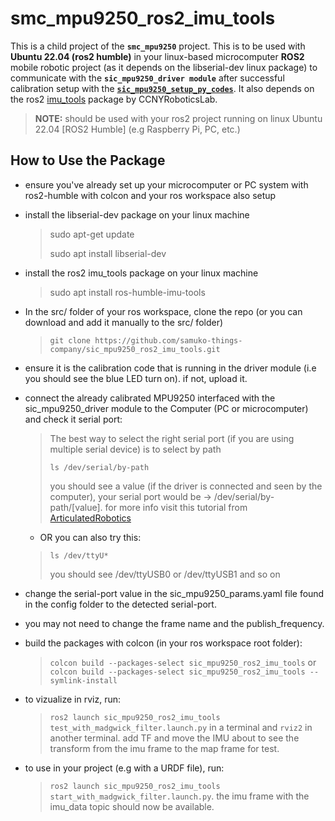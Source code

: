 # smc_mpu9250_ros2_imu_tools
This is a child project of the **`smc_mpu9250`** project. This is to be used with **Ubuntu 22.04 (ros2 humble)** in your linux-based microcomputer **ROS2** mobile robotic project (as it depends on the libserial-dev linux package) to communicate with the **`sic_mpu9250_driver module`** after successful calibration setup with the [**`sic_mpu9250_setup_py_codes`**](https://github.com/samuko-things-company/sic_mpu9250_setup_py_codes). It also depends on the ros2 [imu_tools](https://github.com/CCNYRoboticsLab/imu_tools/tree/humble) package by CCNYRoboticsLab.

> **NOTE:** should be used with your ros2 project running on linux Ubuntu 22.04 [ROS2 Humble] (e.g Raspberry Pi, PC, etc.)


## How to Use the Package
- ensure you've already set up your microcomputer or PC system with ros2-humble with colcon and your ros workspace also setup

- install the libserial-dev package on your linux machine
  > sudo apt-get update
  >
  > sudo apt install libserial-dev

- install the ros2 imu_tools package on your linux machine
  > sudo apt install ros-humble-imu-tools

- In the src/ folder of your ros workspace, clone the repo (or you can download and add it manually to the src/ folder)
  > ```git clone https://github.com/samuko-things-company/sic_mpu9250_ros2_imu_tools.git```

- ensure it is the calibration code that is running in the driver module (i.e you should see the blue LED turn on). if not, upload it.

- connect the already calibrated MPU9250 interfaced with the sic_mpu9250_driver module to the Computer (PC or microcomputer) and check it serial port:
  > The best way to select the right serial port (if you are using multiple serial device) is to select by path
  >
  > ```ls /dev/serial/by-path```
  >
  > you should see a value (if the driver is connected and seen by the computer), your serial port would be -> /dev/serial/by-path/[value]. for more info visit this tutorial from [ArticulatedRobotics](https://www.youtube.com/watch?v=eJZXRncGaGM&list=PLunhqkrRNRhYAffV8JDiFOatQXuU-NnxT&index=8)

  - OR you can also try this:
  > ```ls /dev/ttyU*```
  >
  > you should see /dev/ttyUSB0 or /dev/ttyUSB1 and so on
  
- change the serial-port value in the sic_mpu9250_params.yaml file found in the config folder to the detected serial-port.
- you may not need to change the frame name and the publish_frequency.

- build the packages with colcon (in your ros workspace root folder):
  > ```colcon build --packages-select sic_mpu9250_ros2_imu_tools``` or ```colcon build --packages-select sic_mpu9250_ros2_imu_tools --symlink-install```

- to vizualize in rviz, run:
  > ```ros2 launch sic_mpu9250_ros2_imu_tools test_with_madgwick_filter.launch.py``` in a terminal and ```rviz2``` in another terminal.
  > add TF and move the IMU about to see the transform from the imu frame to the map frame for test.

- to use in your project (e.g with a URDF file), run:
  > ```ros2 launch sic_mpu9250_ros2_imu_tools start_with_madgwick_filter.launch.py```.
  > the imu frame with the imu_data topic should now be available.